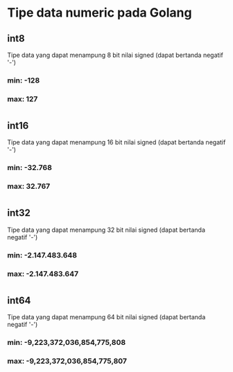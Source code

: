 # Tipe data numeric pada Golang



## int8
Tipe data yang dapat menampung 8 bit nilai signed (dapat bertanda negatif '-')
### min: -128 
### max: 127
#

## int16
Tipe data yang dapat menampung 16 bit nilai signed (dapat bertanda negatif '-')
### min: -32.768 
### max: 32.767
#

## int32
Tipe data yang dapat menampung 32 bit nilai signed (dapat bertanda negatif '-')
### min: -2.147.483.648 
### max: -2.147.483.647
#

## int64
Tipe data yang dapat menampung 64 bit nilai signed (dapat bertanda negatif '-')
### min:  -9,223,372,036,854,775,808 
### max:  -9,223,372,036,854,775,807
#
